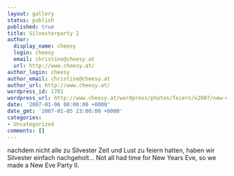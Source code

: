```yaml
---
layout: gallery
status: publish
published: true
title: Silvesterparty 2
author:
  display_name: cheesy
  login: cheesy
  email: christine@cheesy.at
  url: http://www.cheesy.at/
author_login: cheesy
author_email: christine@cheesy.at
author_url: http://www.cheesy.at/
wordpress_id: 1701
wordpress_url: http://www.cheesy.at/wordpress/photos/feiern/x2007/new-eve-party-2/
date: '2007-01-06 00:00:00 +0000'
date_gmt: '2007-01-05 23:00:00 +0000'
categories:
- Uncategorized
comments: []
---
```

<!--:de-->nachdem nicht alle zu Silvester Zeit und Lust zu feiern hatten, haben wir Silvester einfach nachgeholt...
<!--:--><!--:en-->Not all had time for New Years Eve, so we made a New Eve Party II.
<!--:-->
